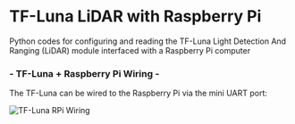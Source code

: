 # TF-Luna LiDAR with Raspberry Pi
Python codes for configuring and reading the TF-Luna Light Detection And Ranging (LiDAR) module interfaced with a Raspberry Pi computer

### - TF-Luna + Raspberry Pi Wiring - 

The TF-Luna can be wired to the Raspberry Pi via the mini UART port:

![TF-Luna RPi Wiring](link)
